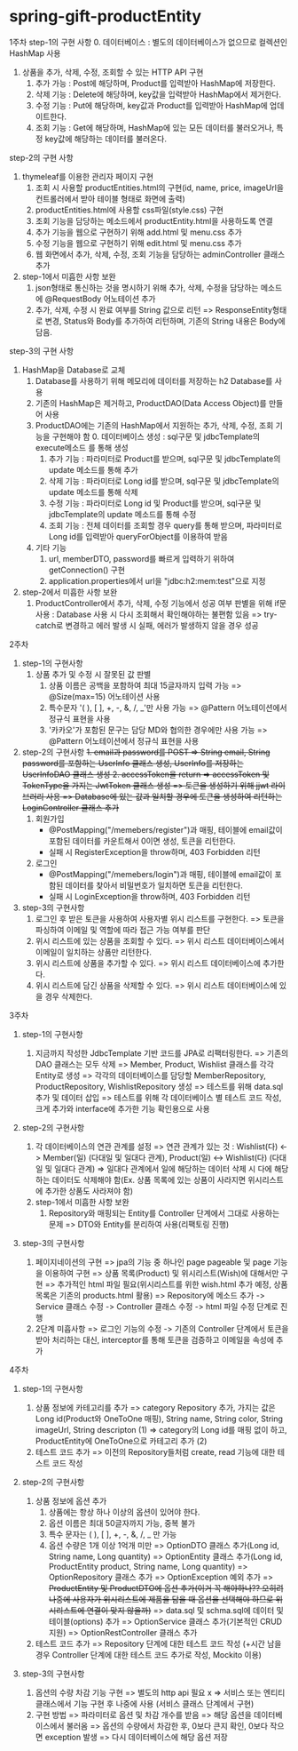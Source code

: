 # spring-gift-productEntity

1주차
step-1의 구현 사항
0. 데이터베이스 : 별도의 데이터베이스가 없으므로 컬렉션인 HashMap 사용
1. 상품을 추가, 삭제, 수정, 조회할 수 있는 HTTP API 구현
   1. 추가 가능 : Post에 해당하며, Product를 입력받아 HashMap에 저장한다.
   2. 삭제 기능 : Delete에 해당하며, key값을 입력받아 HashMap에서 제거한다.
   3. 수정 기능 : Put에 해당하며, key값과 Product를 입력받아 HashMap에 업데이트한다.
   4. 조회 기능 : Get에 해당하며, HashMap에 있는 모든 데이터를 불러오거나, 특정 key값에 해당하는 데이터를 불러온다.

step-2의 구현 사항
1. thymeleaf를 이용한 관리자 페이지 구현
   1. 조회 시 사용할 productEntities.html의 구현(id, name, price, imageUrl을 컨트롤러에서 받아 테이블 형태로 화면에 출력)
   2. productEntities.html에 사용할 css파일(style.css) 구현
   3. 조회 기능을 담당하는 메소드에서 productEntity.html을 사용하도록 연결
   4. 추가 기능을 웹으로 구현하기 위해 add.html 및 menu.css 추가
   5. 수정 기능을 웹으로 구현하기 위해 edit.html 및 menu.css 추가
   6. 웹 화면에서 추가, 삭제, 수정, 조회 기능을 담당하는 adminController 클래스 추가
2. step-1에서 미흡한 사항 보완
   1. json형태로 통신하는 것을 명시하기 위해 추가, 삭제, 수정을 담당하는 메소드에 @RequestBody 어노테이션 추가
   2. 추가, 삭제, 수정 시 완료 여부를 String 값으로 리턴 => ResponseEntity형태로 변경, Status와 Body를 추가하여 리턴하며, 기존의 String 내용은 Body에 담음.

step-3의 구현 사항
1. HashMap을 Database로 교체
   1. Database를 사용하기 위해 메모리에 데이터를 저장하는 h2 Database를 사용
   2. 기존의 HashMap은 제거하고, ProductDAO(Data Access Object)를 만들어 사용
   3. ProductDAO에는 기존의 HashMap에서 지원하는 추가, 삭제, 수정, 조회 기능을 구현해야 함
      0. 데이터베이스 생성 : sql구문 및 jdbcTemplate의 execute메소드 를 통해 생성
      1. 추가 기능 : 파라미터로 Product를 받으며, sql구문 및 jdbcTemplate의 update 메소드를 통해 추가
      2. 삭제 기능 : 파라미터로 Long id를 받으며, sql구문 및 jdbcTemplate의 update 메소드를 통해 삭제
      2. 수정 기능 : 파라미터로 Long id 및 Product를 받으며, sql구문 및 jdbcTemplate의 update 메소드를 통해 수정
      3. 조회 기능 : 전체 데이터를 조회할 경우 query를 통해 받으며, 파라미터로 Long id를 입력받아 queryForObject를 이용하여 받음
   4. 기타 기능
      1. url, memberDTO, password를 빠르게 입력하기 위하여 getConnection() 구현
      2. application.properties에서 url을 "jdbc:h2:mem:test"으로 지정
2. step-2에서 미흡한 사항 보완
   1. ProductController에서 추가, 삭제, 수정 기능에서 성공 여부 판별을 위해 if문 사용 : Database 사용 시 다시 조회해서 확인해야하는 불편함 있음
      => try-catch로 변경하고 에러 발생 시 실패, 에러가 발생하지 않을 경우 성공

2주차

1. step-1의 구현사항
   1. 상품 추가 및 수정 시 잘못된 값 판별
      1. 상품 이름은 공백을 포함하여 최대 15글자까지 입력 가능
         => @Size(max=15) 어노테이션 사용
      2. 특수문자 '( ), [ ], +, -, &, /, _'만 사용 가능
         => @Pattern 어노테이션에서 정규식 표현을 사용
      3. '카카오'가 포함된 문구는 담당 MD와 협의한 경우에만 사용 가능
         => @Pattern 어노테이션에서 정규식 표현을 사용
2. step-2의 구현사항
   ~~1. email과 password를 POST
   => String email, String password를 포함하는 UserInfo 클래스 생성, UserInfo를 저장하는 UserInfoDAO 클래스 생성
   2. accessToken을 return
      => accessToken 및 TokenType을 가지는 JwtToken 클래스 생성
      => 토큰을 생성하기 위해 jjwt 라이브러리 사용
      => Database에 있는 값과 일치할 경우에 토큰을 생성하여 리턴하는 LoginController 클래스 추가~~
   1. 회원가입
      - @PostMapping("/memebers/register")과 매핑, 테이블에 email값이 포함된 데이터를 카운트해서 0이면 생성, 토큰을 리턴한다.
      - 실패 시 RegisterException을 throw하며, 403 Forbidden 리턴
   2. 로그인
      - @PostMapping("/memebers/login")과 매핑, 테이블에 email값이 포함된 데이터를 찾아서 비밀번호가 일치하면 토큰을 리턴한다.
      - 실패 시 LoginException을 throw하며, 403 Forbidden 리턴
3. step-3의 구현사항
   1. 로그인 후 받은 토큰을 사용하여 사용자별 위시 리스트를 구현한다.
      => 토큰을 파싱하여 이메일 및 역할에 따라 접근 가능 여부를 판단
   2. 위시 리스트에 있는 상품을 조회할 수 있다.
      => 위시 리스트 데이터베이스에서 이메일이 일치하는 상품만 리턴한다.
   3. 위시 리스트에 상품을 추가할 수 있다.
      => 위시 리스트 데이터베이스에 추가한다.
   4. 위시 리스트에 담긴 상품을 삭제할 수 있다.
      => 위시 리스트 데이터베이스에 있을 경우 삭제한다.

3주차

1. step-1의 구현사항
   1. 지금까지 작성한 JdbcTemplate 기반 코드를 JPA로 리팩터링한다.
      => 기존의 DAO 클래스는 모두 삭제
      => Member, Product, Wishlist 클래스를 각각 Entity로 생성
      => 각각의 데이터베이스를 담당할 MemberRepository, ProductRepository, WishlistRepository 생성
      => 테스트를 위해 data.sql 추가 및 데이터 삽입
      => 테스트를 위해 각 데이터베이스 별 테스트 코드 작성, 크게 추가와 interface에 추가한 기능 확인용으로 사용

2. step-2의 구현사항
   1. 각 데이터베이스의 연관 관계를 설정
      => 연관 관계가 있는 것 : Wishlist(다) <-> Member(일) (다대일 및 일대다 관계), Product(일) <-> Wishlist(다) (다대일 및 일대다 관계)
      => 일대다 관계에서 일에 해당하는 데이터 삭제 시 다에 해당하는 데이터도 삭제해야 함(Ex. 상품 목록에 있는 상품이 사라지면 위시리스트에 추가한 상품도 사라져야 함)
   2. step-1에서 미흡한 사항 보완
      1. Repository와 매핑되는 Entity를 Controller 단계에서 그대로 사용하는 문제
         => DTO와 Entity를 분리하여 사용(리팩토링 진행)

3. step-3의 구현사항
   1. 페이지네이션의 구현
      => jpa의 기능 중 하나인 page pageable 및 page 기능을 이용하여 구현
      => 상품 목록(Product) 및 위시리스트(Wish)에 대해서만 구현
      => 추가적인 html 파일 필요(위시리스트를 위한 wish.html 추가 예정, 상품 목록은 기존의 products.html 활용)
      => Repository에 메소드 추가 -> Service 클래스 수정 -> Controller 클래스 수정 -> html 파일 수정 단계로 진행
   2. 2단계 미흡사항
      => 로그인 기능의 수정 -> 기존의 Controller 단계에서 토큰을 받아 처리하는 대신, interceptor를 통해 토큰을 검증하고 이메일을 속성에 추가

4주차

1. step-1의 구현사항
   1. 상품 정보에 카테고리를 추가
      => category Repository 추가, 가지는 값은 Long id(Product와 OneToOne 매핑), String name, String color, String imageUrl, String descripton (1)
      => category의 Long id를 매핑 없이 하고, ProductEntity에 OneToOne으로 카테고리 추가 (2)
   2. 테스트 코드 추가
      => 이전의 Repository들처럼 create, read 기능에 대한 테스트 코드 작성
      
2. step-2의 구현사항
   1. 상품 정보에 옵션 추가
      1. 상품에는 항상 하나 이상의 옵션이 있어야 한다.
      2. 옵션 이름은 최대 50글자까지 가능, 중복 불가
      3. 특수 문자는 ( ), [ ], +, -, &, /, _ 만 가능
      4. 옵션 수량은 1개 이상 1억개 미만
   => OptionDTO 클래스 추가(Long id, String name, Long quantity)
   => OptionEntity 클래스 추가(Long id, ProductEntity product, String name, Long quantity)
   => OptionRepository 클래스 추가
   => OptionException 예외 추가
   => ~~ProductEntity 및 ProductDTO에 옵션 추가(이거 꼭 해야하나?? 오히려 나중에 사용자가 위시리스트에 제품을 담을 때 옵션을 선택해야 하므로 위시리스트에 연결이 맞지 않을까)~~
   => data.sql 및 schma.sql에 데이터 및 테이블(options) 추가
   => OptionService 클래스 추가(기본적인 CRUD 지원)
   => OptionRestController 클래스 추가
   2. 테스트 코드 추가
      => Repository 단계에 대한 테스트 코드 작성 (+시간 남을 경우 Controller 단계에 대한 테스트 코드 추가로 작성, Mockito 이용)

3. step-3의 구현사항
   1. 옵션의 수량 차감 기능 구현
      => 별도의 http api 필요 x
      => 서비스 또는 엔티티 클래스에서 기능 구현 후 나중에 사용 (서비스 클래스 단계에서 구현)
   2. 구현 방법
      => 파라미터로 옵션 및 차감 개수를 받음
      => 해당 옵션을 데이터베이스에서 불러옴
      => 옵션의 수량에서 차감한 후, 0보다 큰지 확인, 0보다 작으면 exception 발생
      => 다시 데이터베이스에 해당 옵션 저장
